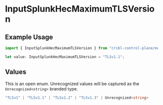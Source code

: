 # InputSplunkHecMaximumTLSVersion

## Example Usage

```typescript
import { InputSplunkHecMaximumTLSVersion } from "cribl-control-plane/models/operations";

let value: InputSplunkHecMaximumTLSVersion = "TLSv1.1";
```

## Values

This is an open enum. Unrecognized values will be captured as the `Unrecognized<string>` branded type.

```typescript
"TLSv1" | "TLSv1.1" | "TLSv1.2" | "TLSv1.3" | Unrecognized<string>
```